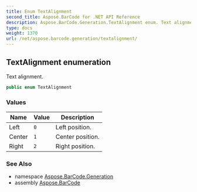 ```yaml
---
title: Enum TextAlignment
second_title: Aspose.BarCode for .NET API Reference
description: Aspose.BarCode.Generation.TextAlignment enum. Text alignment
type: docs
weight: 1370
url: /net/aspose.barcode.generation/textalignment/
---
```

## TextAlignment enumeration

Text alignment.

```csharp
public enum TextAlignment
```

### Values

| Name | Value | Description |
| --- | --- | --- |
| Left | `0` | Left position. |
| Center | `1` | Center position. |
| Right | `2` | Right position. |

### See Also

* namespace [Aspose.BarCode.Generation](../../aspose.barcode.generation/)
* assembly [Aspose.BarCode](../../)


